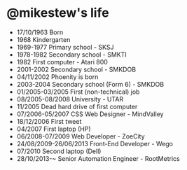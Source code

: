 @mikestew's life
===============

- 17/10/1963 Born
- 1968 Kindergarten
- 1969-1977 Primary school - SKSJ
- 1978-1982 Secondary school - SMKTI
- 1982 First computer - Atari 800
- 2001-2002 Secondary school - SMKDOB
- 04/11/2002 Phoenity is born
- 2003-2004 Secondary school (Form 6) - SMKDOB
- 01/2005-03/2005 First (non-technical) job
- 08/2005-08/2008 University - UTAR
- 11/2005 Dead hard drive of first computer
- 07/2006-05/2007 CSS Web Designer - MindValley
- 18/12/2006 First tweet
- 04/2007 First laptop (HP)
- 06/2008-07/2009 Web Developer - ZoeCity
- 24/08/2009-26/06/2013 Front-End Developer - Wego
- 07/2010 Second laptop (Dell)
- 28/10/2013-~ Senior Automation Engineer - RootMetrics
